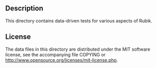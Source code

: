 Description
------------

This directory contains data-driven tests for various aspects of Rubik.

License
--------

The data files in this directory are distributed under the MIT software
license, see the accompanying file COPYING or
http://www.opensource.org/licenses/mit-license.php.

